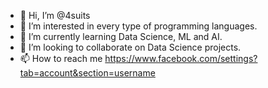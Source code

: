 - 👋 Hi, I’m @4suits
- 👀 I’m interested in every type of programming languages.
- 🌱 I’m currently learning Data Science, ML and AI.
- 💞️ I’m looking to collaborate on Data Science projects.
- 📫 How to reach me https://www.facebook.com/settings?tab=account&section=username

<!---
4suits/4suits is a ✨ special ✨ repository because its `README.md` (this file) appears on your GitHub profile.
You can click the Preview link to take a look at your changes.
--->
